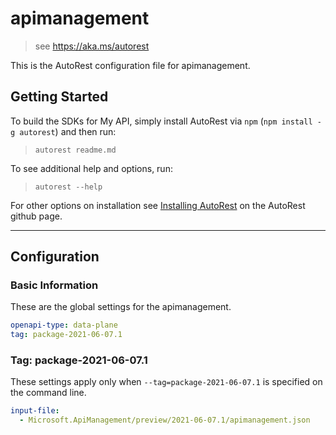 # apimanagement

> see https://aka.ms/autorest

This is the AutoRest configuration file for apimanagement.

## Getting Started

To build the SDKs for My API, simply install AutoRest via `npm` (`npm install -g autorest`) and then run:

> `autorest readme.md`

To see additional help and options, run:

> `autorest --help`

For other options on installation see [Installing AutoRest](https://aka.ms/autorest/install) on the AutoRest github page.

---

## Configuration

### Basic Information

These are the global settings for the apimanagement.

```yaml
openapi-type: data-plane
tag: package-2021-06-07.1
```

### Tag: package-2021-06-07.1

These settings apply only when `--tag=package-2021-06-07.1` is specified on the command line.

```yaml $(tag) == 'package-2021-06-07.1'
input-file:
  - Microsoft.ApiManagement/preview/2021-06-07.1/apimanagement.json
```
